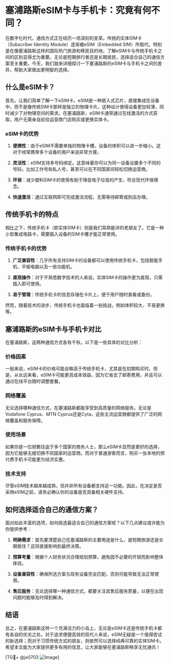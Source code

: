 # 塞浦路斯eSIM卡与手机卡：究竟有何不同？

在数字化时代，通信方式正在经历一场深刻的变革。传统的实体SIM卡（Subscriber Identity Module）逐渐被eSIM（Embedded SIM）所取代。特别是在像塞浦路斯这样的国际热门旅游和移民目的地，了解eSIM卡与传统手机卡之间的区别显得尤为重要。无论是短期旅行者还是长期居民，选择适合自己的通信方案至关重要。今天，我们就来详细探讨一下塞浦路斯的eSIM卡与手机卡之间的差异，帮助大家做出更明智的选择。

## 什么是eSIM卡？

首先，让我们简单了解一下eSIM卡。eSIM是一种嵌入式芯片，直接集成在设备中，而不是像传统SIM卡那样是独立的物理卡片。这种设计使得设备更加轻薄，同时减少了对物理空间的需求。在塞浦路斯，eSIM卡通常通过在线激活的方式获取，用户无需亲自前往运营商门店购买或更换实体卡。

### eSIM卡的优势

1. **便携性**：由于eSIM不需要单独的物理卡槽，设备的体积可以进一步缩小。这对于经常携带多个设备的用户来说非常方便。
   
2. **灵活性**：eSIM支持多号码绑定。这意味着你可以为同一设备设置多个不同的号码，比如工作号和私人号，甚至可以在不同国家间轻松切换运营商。

3. **环保**：减少塑料SIM卡的使用有助于降低电子垃圾的产生，符合现代环保理念。

4. **快速激活**：通过互联网即可完成激活流程，无需等待邮寄或到店办理。

## 传统手机卡的特点

相比之下，传统手机卡（即实体SIM卡）则是我们耳熟能详的老朋友了。它是一种小型集成电路卡，需要插入设备的SIM卡槽才能正常使用。

### 传统手机卡的优势

1. **广泛兼容性**：几乎所有支持SIM卡的设备都可以使用传统手机卡，包括智能手机、平板电脑以及一些功能机。

2. **直观操作**：对于不熟悉数字技术的人来说，实体SIM卡的操作更为直观，只需插入即可使用。

3. **易于管理**：传统手机卡的信息存储在卡片上，便于用户随时查看或备份。

然而，随着技术的进步，传统手机卡也面临着一些挑战，例如体积较大、不易更换等。

## 塞浦路斯的eSIM卡与手机卡对比

在塞浦路斯，这两种通信方式各有千秋。以下是一些具体的对比分析：

### 价格因素

一般来说，eSIM卡的价格可能会略高于传统手机卡，尤其是在初期购买时。但是，从长远来看，eSIM卡可能更具成本效益，因为它省去了邮寄费用，并且可以通过在线平台随时调整套餐。

### 网络覆盖

无论选择哪种通信方式，在塞浦路斯都能享受到高质量的网络服务。无论是Vodafone Cyprus、MTN Cyprus还是Cyta，这些主流运营商都提供了广泛的网络覆盖和服务保障。

### 使用场景

如果你是一位频繁往返于多个国家的商务人士，那么eSIM卡显然是更好的选择，因为它能够无缝切换不同国家的运营商。而对于普通游客而言，购买一张本地的预付费手机卡可能更为经济实惠。

### 技术支持

尽管eSIM技术越来越成熟，但并非所有设备都支持这一功能。因此，在决定是否采用eSIM之前，请务必确认你的设备是否具备相关硬件支持。

## 如何选择适合自己的通信方案？

面对如此丰富的选项，如何挑选最适合自己的通信方案呢？以下几点建议或许能为你提供参考：

1. **明确需求**：首先要清楚自己在塞浦路斯的主要用途是什么，是短期旅游还是长期居住？这将直接影响到最终决策。

2. **预算考量**：根据个人财务状况合理规划预算，避免因不必要的开销而影响整体体验。

3. **设备兼容性**：确保所选方案与现有设备完全匹配，否则可能导致无法正常使用。

4. **售后服务**：无论选择哪一种通信方式，都要关注其售后服务质量，以便在出现问题时能够及时得到解决。

## 结语

总之，在塞浦路斯这样一个充满活力的小岛上，无论是eSIM卡还是传统手机卡都有各自的优劣之处。对于追求便捷高效的现代人来说，eSIM无疑是一个值得尝试的新选择；而对于习惯传统方式的朋友，则依然可以选择经典可靠的实体SIM卡。希望本文能为大家提供更多有用的信息，让大家能够在塞浦路斯畅享无忧通讯！

[TG💪+ @jx0703 ![Image](https://github.com/user-attachments/assets/dbca1d08-cadb-493c-b0ec-ad6f7a83f270)]